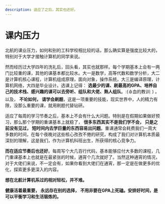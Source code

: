 ```yaml
---
description: 适应了之后，其实也还好。
---
```


# 课内压力

北航的课业压力，如何和别的工科学校相比较的话，那么确实算是强度比较大的，特别对于大学才接触计算机的同学来说。

然而经历过大学四年的洗礼后，回头看，其实也就那样。每个学期基本上会有一两门比较重的课，其他的课基本都比较水。大一是数学，高等代数和数学分析，大二是计算机核心课程，计算机组成原理，面向对象，操作系统，大三是编译原理，计算机网络，大四是毕业设计。选课上记得： **选最少的课、刷最高的GPA、培养自己的技术栈、感兴趣的课可以去旁听、组队和大佬、熟人组队**。:\(🩸血的教训: \)  。以及， **不论如何， 请学会刷题**，这是一项重要的技能，现实世界中，人的精力有限，没那么重要的课，就用刷题代替钻研。

适应了每周的学习节奏之后，基本上不会有什么大问题。特别是在假期如果做好预习，那么那个学期的重课基本上就稳了， **很多东西其实不是我们学不会， 只是之前没有见过， 短时间内去学巨量的东西容易出问题**。重课通常会耗费我们一周大多数的时间，在每个夜晚对这些核心孜孜不倦的研究，构成了我们对计算机本质最深刻的理解，这是我们，作为计算机科班出生，所获得的核心竞争力。

**而在适应节奏后也还好**。每周写个大几百行代码，基本能够应付大多数的课程，几门重课基本上也就是在最紧张的时候，通宵个几次就好了。当然这种通宵的情况，对于大佬们来说，不一定会有，如果你看到大佬们在通宵，那一定是在做更多的优化，探索更多更深入的内容。

**想在北航计算机系过的相对轻松，并不难。**

**健康活着最重要， 永远存在别的选择， 不用非要在GPA上死磕。安排好时间，是可以平衡学习和生活锻炼的。**





